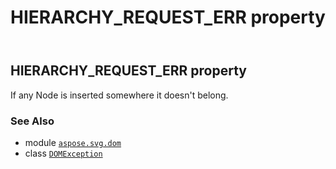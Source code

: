 ﻿---
title: HIERARCHY_REQUEST_ERR property
second_title: Aspose.SVG for Python via .NET API References
description: 
type: docs
weight: 60
url: /python-net/aspose.svg.dom/domexception/hierarchy_request_err/
is_root: false
---

## HIERARCHY_REQUEST_ERR property


If any Node is inserted somewhere it doesn't belong.

### See Also
* module [`aspose.svg.dom`](../../)
* class [`DOMException`](/svg/python-net/aspose.svg.dom/domexception)
